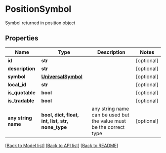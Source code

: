 # PositionSymbol

Symbol returned in position object

## Properties
Name | Type | Description | Notes
------------ | ------------- | ------------- | -------------
**id** | **str** |  | [optional] 
**description** | **str** |  | [optional] 
**symbol** | [**UniversalSymbol**](UniversalSymbol.md) |  | [optional] 
**local_id** | **str** |  | [optional] 
**is_quotable** | **bool** |  | [optional] 
**is_tradable** | **bool** |  | [optional] 
**any string name** | **bool, dict, float, int, list, str, none_type** | any string name can be used but the value must be the correct type | [optional]

[[Back to Model list]](../README.md#documentation-for-models) [[Back to API list]](../README.md#documentation-for-api-endpoints) [[Back to README]](../README.md)


